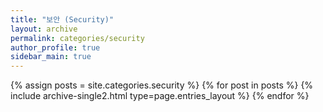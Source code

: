 ```yaml
---
title: "보안 (Security)"
layout: archive
permalink: categories/security
author_profile: true
sidebar_main: true
---
```



{% assign posts = site.categories.security %}
{% for post in posts %} {% include archive-single2.html type=page.entries_layout %} {% endfor %}
